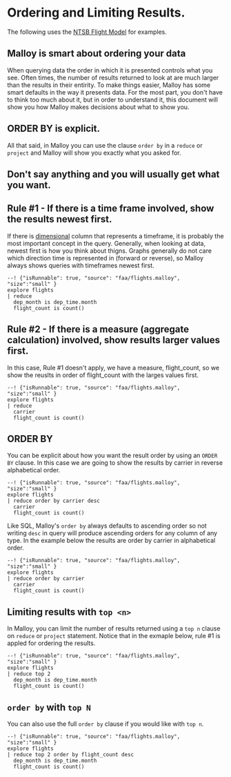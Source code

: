 # Ordering and Limiting Results.

The following uses the [NTSB Flight Model](../examples/faa.md) for examples.

## Malloy is smart about ordering your data

When querying data the order in which it is presented controls what you see.  Often times,
the number of results returned to look at are much larger than the results in their entirity.
To make things easier, Malloy has some smart defaults in the way it presents data.  For the
most part, you don't have to think too much about it, but in order to understand it, this
document will show you how Malloy makes decisions about what to show you.

## ORDER BY is explicit.
All that said, in Malloy you can use the clause `order by` in a `reduce` or `project` and Malloy
will show you exactly what you asked for.

## Don't say anything and you will usually get what you want.


## Rule #1 - If there is a time frame involved, show the results newest first.
If there is [dimensional](somewhere) column that represents a timeframe, it is probably the most
important concept in the query.  Generally, when looking at data, newest first is how you think
about thigns.  Graphs generally do not care which direction time is represented in (forward or reverse),
so Malloy always shows queries with timeframes newest first.

```malloy
--! {"isRunnable": true, "source": "faa/flights.malloy", "size":"small" }
explore flights 
| reduce
  dep_month is dep_time.month
  flight_count is count()
```

## Rule #2 - If there is a measure (aggregate calculation) involved, show results larger values first.
In this case, Rule #1 doesn't apply, we have a measure, flight_count, so we show the reuslts in order of
flight_count with the larges values first.

```malloy
--! {"isRunnable": true, "source": "faa/flights.malloy", "size":"small" }
explore flights 
| reduce
  carrier
  flight_count is count()
```
## ORDER BY
You can be explicit about how you want the result order by using an <code>ORDER BY</code> clause.
In this case we are going to show the results by carrier in reverse alphabetical order.

```malloy
--! {"isRunnable": true, "source": "faa/flights.malloy", "size":"small" }
explore flights 
| reduce order by carrier desc
  carrier
  flight_count is count()
```

Like SQL, Malloy's `order by` always defaults to ascending order so not writing `desc`
in query will produce ascending orders for any column of any type.  In the example below
the results are order by carrier in alphabetical order.

```malloy
--! {"isRunnable": true, "source": "faa/flights.malloy", "size":"small" }
explore flights 
| reduce order by carrier
  carrier
  flight_count is count()
```

## Limiting results with `top <n>`
In Malloy, you can limit the number of results returned using a `top n` clause on `reduce` or `project` statement.
Notice that in the exmaple below, rule #1 is appled for ordering the results.

```malloy
--! {"isRunnable": true, "source": "faa/flights.malloy", "size":"small" }
explore flights 
| reduce top 2
  dep_month is dep_time.month
  flight_count is count()
```

## `order by` with `top N`
You can also use the full `order by` clause if you would like with `top n`.

```malloy
--! {"isRunnable": true, "source": "faa/flights.malloy", "size":"small" }
explore flights 
| reduce top 2 order by flight_count desc
  dep_month is dep_time.month
  flight_count is count()
```
